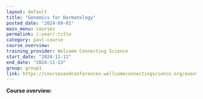 ```yaml
---
layout: default
title: "Genomics for Dermatology"
posted_date: "2024-09-01"
main_menu: courses
permalink: /:year/:title
category: past-course
course_overview: 
training_provider: Welcome Connecting Science
start_date: "2024-11-11"
end_date: "2024-11-13"
group: group1
link: https://coursesandconferences.wellcomeconnectingscience.org/event/genomics-for-dermatology-20241111/
---
```

  
<!-- ### SARS-CoV-2 NGS bioinformatics course 2021 -->

<p align="left"><b >Course overview:</b></p>
